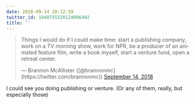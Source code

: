 ```yaml
---
date: 2018-09-14 20:12:59
twitter_id: 1040755320124006402
title: ''
---
```


<blockquote class="twitter-tweet"><p lang="en" dir="ltr">Things I would do if I could make time: start a publishing company, work on a TV morning show, work for NPR, be a producer of an animated feature film, write a book myself, start a venture fund, open a retreat center.</p>&mdash; Brannon McAllister ([@brannonmc](https://twitter.com/brannonmc)) <a href="https://twitter.com/brannonmc/status/1040708808799137792?ref_src=twsrc%5Etfw">September 14, 2018</a></blockquote>
<script async src="https://platform.twitter.com/widgets.js" charset="utf-8"></script>

I could see you doing publishing or venture. (Or any of them, really, but especially those)
